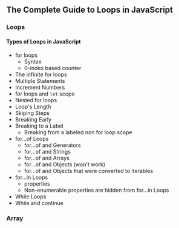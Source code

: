 ## The Complete Guide to Loops in JavaScript
### Loops
#### Types of Loops in JavaScript
 - for loops
   - Syntax
   - 0-index based counter
 - The infinite for loops
 - Multiple Statements
 - Increment Numbers
 - for loops and `let` scope
 - Nested for loops
 - Loop's Length
 - Skiping Steps
 - Breaking Early
 - Breaking to a Label
   - Breaking from a labeled non for loop scope
 - for...of Loops
   - for...of and Generators
   - for...of and Strings
   - for...of and Arrays
   - for...of and Objects (won't work)
   - for...of and Objects that were converted to iterables
 - for...in Loops
   - properties
   - Non-enumerable properties are hidden from for...in Loops
 - While Loops
 - While and continue

### Array
